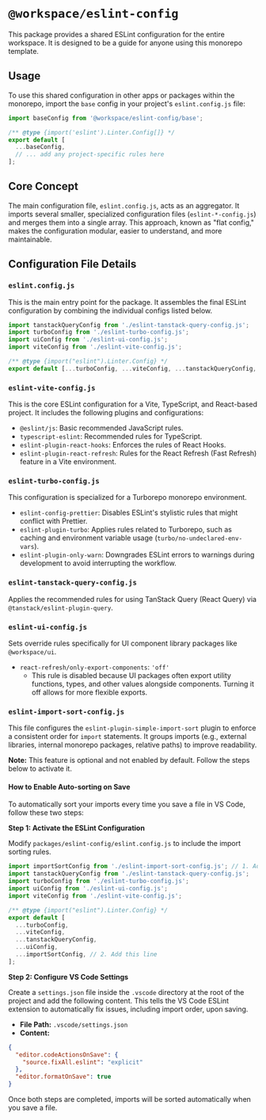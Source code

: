 # `@workspace/eslint-config`

This package provides a shared ESLint configuration for the entire workspace. It is designed to be a guide for anyone using this monorepo template.

## Usage

To use this shared configuration in other apps or packages within the monorepo, import the `base` config in your project's `eslint.config.js` file:

```javascript
import baseConfig from '@workspace/eslint-config/base';

/** @type {import('eslint').Linter.Config[]} */
export default [
  ...baseConfig,
  // ... add any project-specific rules here
];
```

## Core Concept

The main configuration file, `eslint.config.js`, acts as an aggregator. It imports several smaller, specialized configuration files (`eslint-*-config.js`) and merges them into a single array. This approach, known as "flat config," makes the configuration modular, easier to understand, and more maintainable.

## Configuration File Details

### `eslint.config.js`

This is the main entry point for the package. It assembles the final ESLint configuration by combining the individual configs listed below.

```javascript
import tanstackQueryConfig from './eslint-tanstack-query-config.js';
import turboConfig from './eslint-turbo-config.js';
import uiConfig from './eslint-ui-config.js';
import viteConfig from './eslint-vite-config.js';

/** @type {import("eslint").Linter.Config} */
export default [...turboConfig, ...viteConfig, ...tanstackQueryConfig, ...uiConfig];
```

### `eslint-vite-config.js`

This is the core ESLint configuration for a Vite, TypeScript, and React-based project. It includes the following plugins and configurations:

- `@eslint/js`: Basic recommended JavaScript rules.
- `typescript-eslint`: Recommended rules for TypeScript.
- `eslint-plugin-react-hooks`: Enforces the rules of React Hooks.
- `eslint-plugin-react-refresh`: Rules for the React Refresh (Fast Refresh) feature in a Vite environment.

### `eslint-turbo-config.js`

This configuration is specialized for a Turborepo monorepo environment.

- `eslint-config-prettier`: Disables ESLint's stylistic rules that might conflict with Prettier.
- `eslint-plugin-turbo`: Applies rules related to Turborepo, such as caching and environment variable usage (`turbo/no-undeclared-env-vars`).
- `eslint-plugin-only-warn`: Downgrades ESLint errors to warnings during development to avoid interrupting the workflow.

### `eslint-tanstack-query-config.js`

Applies the recommended rules for using TanStack Query (React Query) via `@tanstack/eslint-plugin-query`.

### `eslint-ui-config.js`

Sets override rules specifically for UI component library packages like `@workspace/ui`.

- `react-refresh/only-export-components`: `'off'`
  - This rule is disabled because UI packages often export utility functions, types, and other values alongside components. Turning it off allows for more flexible exports.

### `eslint-import-sort-config.js`

This file configures the `eslint-plugin-simple-import-sort` plugin to enforce a consistent order for `import` statements. It groups imports (e.g., external libraries, internal monorepo packages, relative paths) to improve readability.

**Note:** This feature is optional and not enabled by default. Follow the steps below to activate it.

#### How to Enable Auto-sorting on Save

To automatically sort your imports every time you save a file in VS Code, follow these two steps:

**Step 1: Activate the ESLint Configuration**

Modify `packages/eslint-config/eslint.config.js` to include the import sorting rules.

```javascript
import importSortConfig from './eslint-import-sort-config.js'; // 1. Add this line
import tanstackQueryConfig from './eslint-tanstack-query-config.js';
import turboConfig from './eslint-turbo-config.js';
import uiConfig from './eslint-ui-config.js';
import viteConfig from './eslint-vite-config.js';

/** @type {import("eslint").Linter.Config} */
export default [
  ...turboConfig,
  ...viteConfig,
  ...tanstackQueryConfig,
  ...uiConfig,
  ...importSortConfig, // 2. Add this line
];
```

**Step 2: Configure VS Code Settings**

Create a `settings.json` file inside the `.vscode` directory at the root of the project and add the following content. This tells the VS Code ESLint extension to automatically fix issues, including import order, upon saving.

- **File Path:** `.vscode/settings.json`
- **Content:**

```json
{
  "editor.codeActionsOnSave": {
    "source.fixAll.eslint": "explicit"
  },
  "editor.formatOnSave": true
}
```

Once both steps are completed, imports will be sorted automatically when you save a file.
